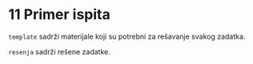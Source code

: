 # 11 Primer ispita

`template` sadrži materijale koji su potrebni za rešavanje svakog zadatka.

`resenja` sadrži rešene zadatke.

